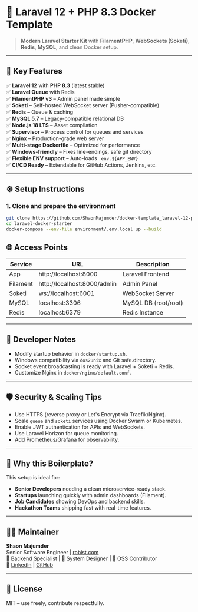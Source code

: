 # 🚀 Laravel 12 + PHP 8.3 Docker Template  
> **Modern Laravel Starter Kit** with **FilamentPHP**, **WebSockets (Soketi)**, **Redis**, **MySQL**, and clean Docker setup.

---

## 🌟 Key Features

✅ **Laravel 12** with **PHP 8.3** (latest stable)  
✅ **Laravel Queue** with Redis  
✅ **FilamentPHP v3** – Admin panel made simple  
✅ **Soketi** – Self-hosted WebSocket server (Pusher-compatible)  
✅ **Redis** – Queue & caching  
✅ **MySQL 5.7** – Legacy-compatible relational DB  
✅ **Node.js 18 LTS** – Asset compilation  
✅ **Supervisor** – Process control for queues and services  
✅ **Nginx** – Production-grade web server  
✅ **Multi-stage Dockerfile** – Optimized for performance  
✅ **Windows-friendly** – Fixes line-endings, safe git directory  
✅ **Flexible ENV support** – Auto-loads `.env.${APP_ENV}`  
✅ **CI/CD Ready** – Extendable for GitHub Actions, Jenkins, etc.

---

## ⚙️ Setup Instructions

### 1. Clone and prepare the environment
```bash
git clone https://github.com/ShaonMajumder/docker-template_laravel-12-php-8.3-npm-mysql-redis-nginx-queue-soketi.git laravel-docker-starter
cd laravel-docker-starter
docker-compose --env-file environment/.env.local up --build
```

## 🌐 Access Points

| Service      | URL                         | Description              |
|--------------|-----------------------------|--------------------------|
| App          | http://localhost:8000       | Laravel Frontend         |
| Filament     | http://localhost:8000/admin | Admin Panel              |
| Soketi       | ws://localhost:6001         | WebSocket Server         |
| MySQL        | localhost:3306              | MySQL DB (root/root)     |
| Redis        | localhost:6379              | Redis Instance           |

---

## 🧰 Developer Notes

- Modify startup behavior in `docker/startup.sh`.
- Windows compatibility via `dos2unix` and Git safe.directory.
- Socket event broadcasting is ready with Laravel + Soketi + Redis.
- Customize Nginx in `docker/nginx/default.conf`.

---

## 🛡️ Security & Scaling Tips

- Use HTTPS (reverse proxy or Let's Encrypt via Traefik/Nginx).
- Scale `queue` and `soketi` services using Docker Swarm or Kubernetes.
- Enable JWT authentication for APIs and WebSockets.
- Use Laravel Horizon for queue monitoring.
- Add Prometheus/Grafana for observability.

---

## 🧠 Why this Boilerplate?

This setup is ideal for:

- **Senior Developers** needing a clean microservice-ready stack.
- **Startups** launching quickly with admin dashboards (Filament).
- **Job Candidates** showing DevOps and backend skills.
- **Hackathon Teams** shipping fast with real-time features.

---

## 👨‍💻 Maintainer

**Shaon Majumder**  
Senior Software Engineer | [robist.com](https://robist.com)  
🔧 Backend Specialist | 💬 System Designer | 🧠 OSS Contributor  
🔗 [LinkedIn](https://linkedin.com/in/shaonmajumder) | [GitHub](https://github.com/shaonmaj)

---

## 📜 License

MIT – use freely, contribute respectfully.
